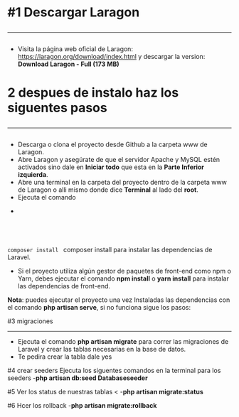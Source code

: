 

# #1 Descargar Laragon<hr>

- Visita la página web oficial de Laragon: https://laragon.org/download/index.html y descargar la version: **Download Laragon - Full (173 MB)**


# 2 despues de instalo haz los siguentes pasos<hr>
- Descarga o clona el proyecto desde Github a la carpeta www de Laragon.
- Abre Laragon y asegúrate de que el servidor Apache y MySQL estén activados sino dale en **Iniciar todo** que esta en la **Parte Inferior izquierda**.
- Abre una terminal en la carpeta del proyecto dentro de la carpeta www de Laragon o alli mismo donde dice **Terminal** al lado del **root**.
- Ejecuta el comando 
- <pre><code>
composer install
</code></pre>
composer install para instalar las dependencias de Laravel.
- Si el proyecto utiliza algún gestor de paquetes de front-end como npm o Yarn, debes ejecutar el comando **npm install** o **yarn install** para instalar las dependencias de front-end.

**Nota**: puedes ejecutar el proyecto una vez Instaladas las dependencias con el comando **php artisan serve**, si no funciona sigue los pasos: 

#3 migraciones <hr>
- Ejecuta el comando **php artisan migrate** para correr las migraciones de Laravel y crear las tablas necesarias en la base de datos.
- Te pedira crear la tabla dale yes

#4 crear seeders
Ejecuta los siguentes comandos en la terminal para los seeders
-**php artisan db:seed Databaseseeder**

#5 Ver los status de nuestras tablas <
-**php artisan migrate:status**

#6 Hcer los rollback
-**php artisan migrate:rollback**
